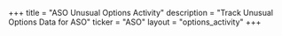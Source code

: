 +++
title = "ASO Unusual Options Activity"
description = "Track Unusual Options Data for ASO"
ticker = "ASO"
layout = "options_activity"
+++

